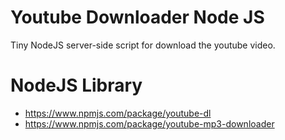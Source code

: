# Youtube Downloader Node JS

Tiny NodeJS server-side script for download the youtube video.

# NodeJS Library

- https://www.npmjs.com/package/youtube-dl
- https://www.npmjs.com/package/youtube-mp3-downloader
